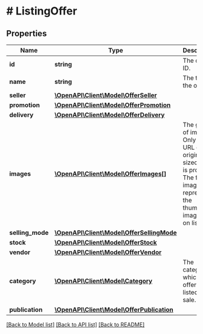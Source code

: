 # # ListingOffer

## Properties

Name | Type | Description | Notes
------------ | ------------- | ------------- | -------------
**id** | **string** | The offer ID. | [optional]
**name** | **string** | The title of the offer. | [optional]
**seller** | [**\OpenAPI\Client\Model\OfferSeller**](OfferSeller.md) |  | [optional]
**promotion** | [**\OpenAPI\Client\Model\OfferPromotion**](OfferPromotion.md) |  | [optional]
**delivery** | [**\OpenAPI\Client\Model\OfferDelivery**](OfferDelivery.md) |  | [optional]
**images** | [**\OpenAPI\Client\Model\OfferImages[]**](OfferImages.md) | The gallery of images. Only the URL of the original sized image is provided. The first image represents the thumbnail image used on listing. | [optional]
**selling_mode** | [**\OpenAPI\Client\Model\OfferSellingMode**](OfferSellingMode.md) |  | [optional]
**stock** | [**\OpenAPI\Client\Model\OfferStock**](OfferStock.md) |  | [optional]
**vendor** | [**\OpenAPI\Client\Model\OfferVendor**](OfferVendor.md) |  | [optional]
**category** | [**\OpenAPI\Client\Model\Category**](Category.md) | The category to which the offer is listed for sale. | [optional]
**publication** | [**\OpenAPI\Client\Model\OfferPublication**](OfferPublication.md) |  | [optional]

[[Back to Model list]](../../README.md#models) [[Back to API list]](../../README.md#endpoints) [[Back to README]](../../README.md)
